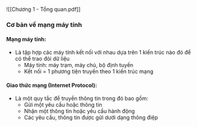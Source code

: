 ![[Chương 1 - Tổng quan.pdf]]
### Cơ bản về mạng máy tính
#### Mạng máy tính:
- Là tập hợp các máy tính kết nối với nhau dựa trên 1 kiến trúc nào đó để có thể trao đỏi dữ liệu
	- Máy tính: máy trạm, máy chủ, bộ định tuyến
	- Kết nối = 1 phương tiện truyền theo 1 kiến trúc mạng
#### Giao thức mạng (Internet Protocol):
- Là một quy tắc để truyền thông tin trong đó bao gồm:
	- Gửi một yêu cầu hoặc thông tin
	- Nhận một thông tin hoặc yêu cầu hành động
	- Các yêu cầu, thông tin được gửi dưới dạng thông điệp